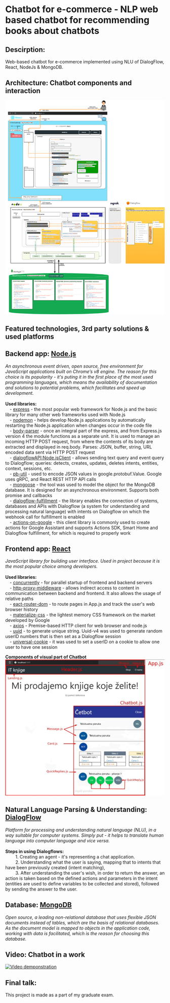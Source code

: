 # Chatbot for e-commerce - NLP web based chatbot for recommending books about chatbots

 ## Descirption:
 Web-based chatbot for e-commerce implemented using NLU of DialogFlow, React, NodeJs & MongoDB.

 ## Architecture: Chatbot components and interaction
 ![one](./Screenshots/Chatbot_components_and_interaction.png)
 

 ## Featured technologies, 3rd party solutions & used platforms
   ## Backend app: [Node.js](https://nodejs.org/) <br/>
*An asynchronous event driven, open source, free environment for JavaScript applications built on Chrome’s v8 engine. The reason for this choice is its popularity - it's puting it in the first place of the most used programming languages, which means the availability of documentation and solutions to potential problems, which facilitates and speed up development.*<br/>
<br/> 
        **Used libraries:** <br/>
            &emsp;- [express](https://expressjs.com/) - the most popular web framework for Node.js and the basic library for many other web frameworks used with Node.js <br/>
            &emsp;- [nodemon](https://www.npmjs.com/package/nodemon) - helps develop Node.js applications by automatically restarting the Node.js application when changes occur in the code file <br/>
            &emsp;- [body-parser](https://www.npmjs.com/package/body-parser) - once an integral part of the express, and from Express.js version 4 the module functions as a separate unit. It is used to manage an incoming HTTP POST request, from where the contents of its body are extracted and displayed in req.body. Parses: JSON, buffer, string, URL encoded data sent via HTTP POST request <br/>
            &emsp;- [dialogflowAPI:Node.jsClient](https://googleapis.dev/nodejs/dialogflow/latest/index.html) - allows sending text query and event query to Dialogflow; queries: detects, creates, updates, deletes intents, entities, context, sessions, etc. <br/>
            &emsp;- [pb-util](https://www.npmjs.com/package/pb-util) - used to encode JSON values ​​in google.protobuf.Value. Google uses gRPC, and React REST HTTP API calls <br/>
            &emsp;- [mongoose](https://www.npmjs.com/package/mongoose) - the tool was used to model the object for the MongoDB database. It is designed for an asynchronous environment. Supports both promise and callbacks <br/>
            &emsp;- [dialogflow-fulfillment](https://www.npmjs.com/package/dialogflow-fulfillment) - the library enables the connection of systems, databases and APIs with Dialogflow (a system for understanding and processing natural language) with intents on Dialogflow on which the webhook call for fulfillment is enabled <br/>
            &emsp;- [actions-on-google](https://www.npmjs.com/package/actions-on-google) - this client library is commonly used to create actions for Google Assistant and supports Actions SDK, Smart Home and Dialogflow fulfillment, for which is required to properly work <br/>
 
   ## Frontend app: [React](https://reactjs.org/)
   *JavaScript library for building user interface. Used in project because it is the most popular choice among developers.* <br/>
   <br/>
        **Used libraries:** <br/>
            &emsp;- [concurrently](https://www.npmjs.com/package/concurrently) - for parallel startup of frontend and backend servers <br/>
            &emsp;- [http-proxy-middleware](https://www.npmjs.com/package/http-proxy-middleware) - allows indirect access to content in communication between backend and frontend. It also allows the usage of relative paths <br/>
            &emsp;- [eact-router-dom](https://www.npmjs.com/package/react-router-dom) - to route pages in App.js and track the user's web browser history <br/>
            &emsp;- [materialize-css](https://www.npmjs.com/package/materialize-css) - the lightest memory CSS framework on the market developed by Google <br/>
            &emsp;- [axios](https://github.com/axios/axios) - Premise-based HTTP client for web browser and node.js <br/>
            &emsp;- [uuid](https://www.npmjs.com/package/uuid) - to generate unique string. Uuid-v4 was used to generate random userID numbers that is then set as a Dialogflow session <br/>
            &emsp;- [universal-cookie](https://www.npmjs.com/package/cookie-universal) - it was used to set a userID on a cookie to allow one user to have one session <br/>

   **Components of visual part of Chatbot**
&emsp;&emsp; <img src="./Screenshots/Components_of_visual_part_of_chatbot.jpg" width="600" alt="Components_of_visual_part_of_chatbot">

   ## Natural Language Parsing & Understanding: [DialogFlow](https://dialogflow.cloud.google.com/) <br/>
*Platform for processing and understanding natural language (NLU), in a way suitable for computer systems. Simply put - it helps to translate human language into computer language and vice versa.* <br/>
   <br/>
        **Steps in using Dialogflows:** <br/>
           &emsp; &emsp;1. Creating an agent - it's representing a chat application. <br/>
           &emsp; &emsp;2. Understanding what the user is saying, mapping that to intents that have been previously created (intent matching), <br/>
           &emsp; &emsp;3. After understanding the user's wish, in order to return the answer, an action is taken based on the defined actions and parameters in the intent (entities are used to define variables to be collected and stored), followed by sending the answer to the user. <br/>

   ## Database: [MongoDB](https://www.mongodb.com/) <br/>
*Open source, a leading non-relational database that uses flexible JSON documents instead of tables, which are the basis of relational databases. As the document model is mapped to objects in the application code, working with data is facilitated, which is the reason for choosing this database.* <br/>


 ## Video: Chatbot in a work
 [![Video demponstration](https://i9.ytimg.com/vi/41er2DovjmQ/mq1.jpg?sqp=CMzc__0F&rs=AOn4CLDynuQagJiyCmo2qOCR8-mXXpVEew)](https://www.youtube.com/watch?v=41er2DovjmQ)


 ## Final talk:
 This project is made as a part of my graduate exam.
